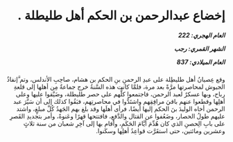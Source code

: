 <h1 dir="rtl">إخضاع عبدالرحمن بن الحكم أهل طليطلة .</h1>

<h5 dir="rtl">العام الهجري:  222

الشهر القمري: رجب

العام الميلادي: 837</h5>

<p dir="rtl">وقع عِصيانُ أهل طليطِلة على عبدِ الرحمنِ بنِ الحكم بن هشام، صاحِبِ الأندلس، وتم َّإنفاذُ الجيوش لمحاصرتها مرَّةً بعد مرة، فلمَّا كانت هذه السَّنةُ خرج جماعةٌ مِن أهلها إلى قلعةِ رباح، وبها عسكرٌ لعبد الرحمن، فاجتمعوا كلُّهم على حصر طليطلة، وضَيَّقوا عليها وعلى أهلِها وقطعوا عنهم باقيَ مرافِقِهم واشتَدُّوا في محاصرتِهم، فبَقُوا كذلك إلى أن سَيَّرَ عبد الرحمن أخاه الوليدَ بنَ الحكم إليها أيضًا، فرأى أهلَها وقد بلغ بهم الجَهدُ كُلَّ مبلغٍ، واشتد عليهم طولُ الحصار، وضَعُفوا عن القتال والدَّفعِ، فافتتحها قهرًا وعَنوةً، وأمر بتجديدِ القَصرِ على بابِ الِحصنِ الذي كان هُدِّمَ أيَّامَ الحَكَمِ، وأقام بها إلى آخِرِ شعبان من سنة ثلاثٍ وعشرين ومائتين، حتى استقَرَّت قواعِدُ أهلِها وسكَنوا.</p></br>
